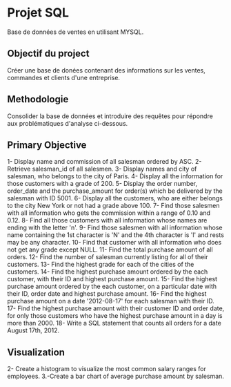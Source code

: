 # Projet SQL
Base de données de ventes en utilisant MYSQL.

## Objectif du project
Créer une base de donées contenant des informations sur les ventes, commandes et clients d'une entreprise.

## Methodologie
Consolider la base de données et introduire des requêtes pour répondre aux problématiques d'analyse ci-dessous.

## Primary Objective
1-  Display name and commission of all salesman ordered by ASC.
2-  Retrieve salesman_id of all salesmen.
3-  Display names and city of salesman, who belongs to the city of Paris.
4-  Display all the information for those customers with a grade of 200.
5-  Display the order number, order_date and the purchase_amount for order(s) which be delivered by the salesman with ID 5001.
6-  Display all the customers, who are either belongs to the city New York or not had a grade above 100.
7-  Find those salesmen with all information who gets the commission within a range of 0.10 and 0.12.
8-  Find all those customers with all information whose names are ending with the letter 'n'.
9-  Find those salesmen with all information whose name containing the 1st character is 'N' and the 4th character is 'l' and rests may be any character.
10- Find that customer with all information who does not get any grade except NULL.
11- Find the total purchase amount of all orders.
12- Find the number of salesman currently listing for all of their customers.
13- Find the highest grade for each of the cities of the customers.
14- Find the highest purchase amount ordered by the each customer, with their ID and highest purchase amount.
15- Find the highest purchase amount ordered by the each customer, on a particular date with their ID, order date and highest purchase amount.
16- Find the highest purchase amount on a date '2012-08-17' for each salesman with their ID.
17- Find the highest purchase amount with their customer ID and order date, for only those customers who have the highest purchase amount in a day is more than 2000.
18- Write a SQL statement that counts all orders for a date August 17th, 2012.

## Visualization
2- Create a histogram to visualize the most common salary ranges for employees.
3.-Create a bar chart of average purchase amount by salesman.
